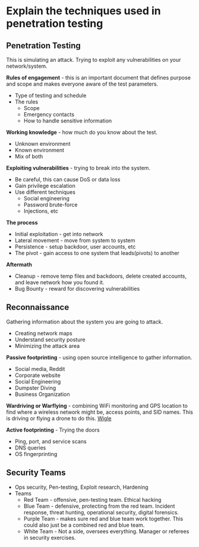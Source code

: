 # Explain the techniques used in penetration testing

## Penetration Testing
This is simulating an attack. Trying to exploit any vulnerabilities on your network/system. 

**Rules of engagement** - this is an important document that defines purpose and scope and makes everyone aware of the test parameters.
- Type of testing and schedule
- The rules
	- Scope
	- Emergency contacts
	- How to handle sensitive information

**Working knowledge** - how much do you know about the test.
- Unknown environment
- Known environment
- Mix of both

**Exploiting vulnerabilities** - trying to break into the system. 
- Be careful, this can cause DoS or data loss
- Gain privilege escalation
- Use different techniques
	- Social engineering
	- Password brute-force
	- Injections, etc

**The process** 
- Initial exploitation - get into network
- Lateral movement - move from system to system
- Persistence - setup backdoor, user accounts, etc
- The pivot - gain access to one system that leads(pivots) to another

**Aftermath**
- Cleanup - remove temp files and backdoors, delete created accounts, and leave network how you found it.
- Bug Bounty - reward for discovering vulnerabilities


## Reconnaissance
Gathering information about the system you are going to attack.
- Creating network maps
- Understand security posture
- Minimizing the attack area

**Passive footprinting** - using open source intelligence to gather information.
- Social media, Reddit
- Corporate website
- Social Engineering
- Dumpster Diving
- Business Organization

**Wardriving or Warflying** - combining WiFi monitoring and GPS location to find where a wireless network might be, access points, and SID names. This is driving or flying a drone to do this. [Wigle](https://wigle.net/)

**Active footprinting** - Trying the doors
- Ping, port, and service scans
- DNS queries
- OS fingerprinting


## Security Teams
- Ops security, Pen-testing, Exploit research, Hardening
- Teams
	- Red Team - offensive, pen-testing team. Ethical hacking
	- Blue Team - defensive, protecting from the red team. Incident response, threat hunting, operational security, digital forensics.
	- Purple Team - makes sure red and blue team work together. This could also just be a combined red and blue team.
	- White Team - Not a side, oversees everything. Manager or referees in security exercises. 